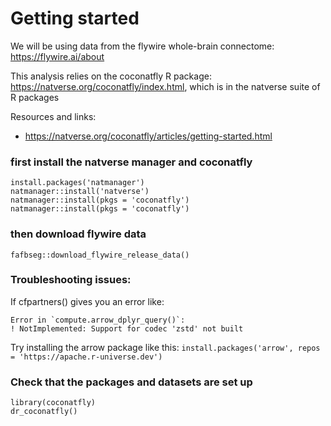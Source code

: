 

# Getting started
We will be using data from the flywire whole-brain connectome: https://flywire.ai/about

This analysis relies on the coconatfly R package: https://natverse.org/coconatfly/index.html, which is in the natverse suite of R packages

Resources and links:
- https://natverse.org/coconatfly/articles/getting-started.html

### first install the natverse manager and coconatfly
```
install.packages('natmanager')
natmanager::install('natverse')
natmanager::install(pkgs = 'coconatfly')
natmanager::install(pkgs = 'coconatfly')
```
### then download flywire data
```
fafbseg::download_flywire_release_data()
```

### Troubleshooting issues:

If cfpartners() gives you an error like:
```
Error in `compute.arrow_dplyr_query()`:
! NotImplemented: Support for codec 'zstd' not built
```

Try installing the arrow package like this:
`install.packages('arrow', repos = 'https://apache.r-universe.dev')`


### Check that the packages and datasets are set up
```
library(coconatfly)
dr_coconatfly()
```
